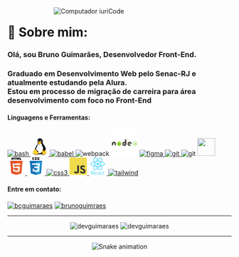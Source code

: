 




<img src="https://raw.githubusercontent.com/MicaelliMedeiros/micaellimedeiros/master/image/computer-illustration.png" min-width="400px" max-width="400px" width="400px" align="right" alt="Computador iuriCode">

<h1>💫 Sobre mim:</h1>

<h3 align="left"> 
 Olá, sou Bruno Guimarães, Desenvolvedor Front-End.
</h3>
<h3>Graduado em Desenvolvimento Web pelo Senac-RJ e atualmente estudando pela Alura.</br>
Estou em processo de migração de carreira para área desenvolvimento com foco no Front-End</h3>


<h4 align="left">Linguagens e Ferramentas:</h4>
<p align="left"> 
   <a href="https://www.gnu.org/software/bash/" target="_blank" rel="noreferrer"> 
    <img src="https://www.vectorlogo.zone/logos/gnu_bash/gnu_bash-icon.svg" alt="bash" width="40" height="40"/> 
    <a href="https://www.linux.org/" target="_blank" rel="noreferrer"> 
     <img src="https://raw.githubusercontent.com/devicons/devicon/master/icons/linux/linux-original.svg" alt="linux" width="40" height="40"/> 
    </a>  
    <a href="https://babeljs.io/" target="_blank" rel="noreferrer"> 
     <img src="https://www.vectorlogo.zone/logos/babeljs/babeljs-icon.svg" alt="babel" width="40" height="40"/> 
    </a> <a href="https://webpack.js.org" target="_blank" rel="noreferrer">
    <a>
     <img src="https://www.vectorlogo.zone/logos/js_webpack/js_webpack-icon.svg" alt="webpack" width="40" height="40"/> 
    </a> <a href="https://nodejs.org" target="_blank" rel="noreferrer"> 
    <a>
     <img src="https://raw.githubusercontent.com/devicons/devicon/master/icons/nodejs/nodejs-original-wordmark.svg" alt="nodejs" width="60" height="60"/>
    </a>    
    <a href="https://www.figma.com/" target="_blank" rel="noreferrer"> 
     <img src="https://www.vectorlogo.zone/logos/figma/figma-icon.svg" alt="figma" width="40" height="40"/> 
    </a> 
    <a href="https://git-scm.com/" target="_blank" rel="noreferrer"> 
     <img src="https://www.vectorlogo.zone/logos/git-scm/git-scm-icon.svg" alt="git" width="40" height="40"/> 
    </a>
    <a>
     <img src="https://www.vectorlogo.zone/logos/github/github-tile.svg" alt="git" width="40" height="40"/>  
    </a> 
    <a>
     <img src="https://www.vectorlogo.zone/logos/jestjsio/jestjsio-icon.svg" width="40" height="40"/> 
    </a>  
    <a href="https://www.w3.org/html/" target="_blank" rel="noreferrer"> 
    <img src="https://raw.githubusercontent.com/devicons/devicon/master/icons/html5/html5-original-wordmark.svg" alt="html5" width="40" height="40"/> 
    </a> 
    <a href="https://www.w3schools.com/css/" target="_blank" rel="noreferrer"> 
     <img src="https://raw.githubusercontent.com/devicons/devicon/master/icons/css3/css3-original-wordmark.svg" alt="css3" width="40" height="40"/> 
    </a>  
    <a href="https://www.w3schools.com/css/" target="_blank" rel="noreferrer"> 
     <img src="https://www.vectorlogo.zone/logos/sass-lang/sass-lang-ar21.svg" alt="css3" width="40" height="40"/> 
    </a> 
    <a href="https://developer.mozilla.org/en-US/docs/Web/JavaScript" target="_blank" rel="noreferrer"> 
     <img src="https://raw.githubusercontent.com/devicons/devicon/master/icons/javascript/javascript-original.svg" alt="javascript" width="40" height="40"/> 
    </a>  
    <a href="https://reactjs.org/" target="_blank" rel="noreferrer"> 
     <img src="https://raw.githubusercontent.com/devicons/devicon/master/icons/react/react-original-wordmark.svg" alt="react" width="40" height="40"/> 
    </a> 
    <a href="https://tailwindcss.com/" target="_blank" rel="noreferrer"> 
     <img src="https://www.vectorlogo.zone/logos/tailwindcss/tailwindcss-icon.svg" alt="tailwind" width="40" height="40"/> 
    </a> 
  </p>
 
 


<h4 align="left">Entre em contato:</h4>
<p align="left">
<a href="https://linkedin.com/in/bcguimaraes" target="blank"><img align="center" src="https://raw.githubusercontent.com/rahuldkjain/github-profile-readme-generator/master/src/images/icons/Social/linked-in-alt.svg" alt="bcguimaraes" height="40" width="40" /></a>
<a href="https://instagram.com/brunoguimraes" target="blank"><img align="center" src="https://raw.githubusercontent.com/rahuldkjain/github-profile-readme-generator/master/src/images/icons/Social/instagram.svg" alt="brunoguimraes" height="40" width="40" /></a>
</p>

 ---
<div align="center" >
   <img height="150rem" src="https://github-readme-stats.vercel.app/api/top-langs?username=devguimaraes&show_icons=true&locale=en&layout=compact&theme=dark"     alt="devguimaraes" />
   <img height="150rem" src="https://github-readme-stats.vercel.app/api?username=devguimaraes&show_icons=true&theme=dark" alt="devguimaraes" 
 </div>
 
 ---
  ![Snake animation](https://github.com/devguimaraes/devguimaraes/blob/output/github-contribution-grid-snake.svg)
